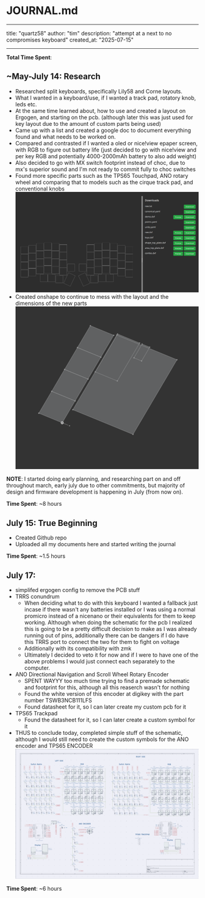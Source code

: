 # JOURNAL.md

---

title: "quartz58"
author: "tim"
description: "attempt at a next to no compromises keyboard"
created_at: "2025-07-15"

---

**Total Time Spent**:

## ~May-July 14: Research

- Researched split keyboards, specifically Lily58 and Corne layouts.
- What I wanted in a keyboard/use, if I wanted a track pad, rotatory knob, leds etc.
- At the same time learned about, how to use and created a layout on Ergogen, and starting on the pcb. (although later this was just used for key layout due to the amount of custom parts being used)
- Came up with a list and created a google doc to document everything found and what needs to be worked on.
- Compared and contrasted if I wanted a oled or nice!view epaper screen, with RGB to figure out battery life (just decided to go with nice!view and per key RGB and potentially 4000-2000mAh battery to also add weight)
- Also decided to go with MX switch footprint instead of choc, due to mx's superior sound and I'm not ready to commit fully to choc switches
- Found more specific parts such as the TPS65 Touchpad, ANO rotary wheel and comparing that to models such as the cirque track pad, and conventional knobs
  ![LAYOUT IN ERGOGEN](IMGS/ergogenlayoutv1.png)
- Created onshape to continue to mess with the layout and the dimensions of the new parts
  ![SEEING IF TPS65 CAN FIT](IMGS/beginningOfOnshape.png)

**NOTE**: I started doing early planning, and researching part on and off throughout march, early july due to other commitments, but majority of design and firmware development is happening in July (from now on).

**Time Spent**: ~8 hours

## July 15: True Beginning

- Created Github repo
- Uploaded all my documents here and started writing the journal

**Time Spent**: ~1.5 hours

## July 17:

- simplifed ergogen config to remove the PCB stuff
- TRRS conundrum
  - When deciding what to do with this keyboard I wanted a fallback just incase if there wasn't any batteries installed or I was using a normal promicro instead of a nicenano or their equivalents for them to keep working. Although when doing the schematic for the pcb I realized this is going to be a pretty difficult decision to make as I was already running out of pins, additionally there can be dangers if I do have this TRRS port to connect the two for them to fight on voltage
  - Additionally with its compatibility with zmk
  - Ultimately I decided to veto it for now and if I were to have one of the above problems I would just connect each separately to the computer.
- ANO Directional Navigation and Scroll Wheel Rotary Encoder
  - SPENT WAYYY too much time trying to find a premade schematic and footprint for this, although all this reaserch wasn't for nothing
  - Found the white version of this encoder at digikey with the part number TSWB3NCB111LFS
  - Found datasheet for it, so I can later create my custom pcb for it
- TPS65 Trackpad
  - Found the datasheet for it, so I can later create a custom symbol for it
- THUS to conclude today, completed simple stuff of the schematic, although I would still need to create the custom symbols for the ANO encoder and TPS65 ENCODER
  ![progress on schematic so far](IMGS/schematic2025-07-17.png)

**Time Spent**: ~6 hours
